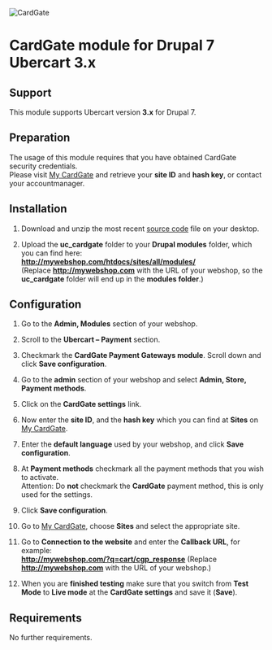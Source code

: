 ![CardGate](https://cdn.curopayments.net/thumb/200/logos/cardgate.png)

# CardGate module for Drupal 7 Ubercart 3.x

## Support

This module supports Ubercart version **3.x** for Drupal 7.

## Preparation

The usage of this module requires that you have obtained CardGate security credentials.  
Please visit [My CardGate](https://my.cardgate.com/) and retrieve your **site ID** and **hash key**, or contact your accountmanager.

## Installation

1. Download and unzip the most recent [source code](https://github.com/cardgate/drupal-ubercart/releases) file on your desktop.

2. Upload the **uc_cardgate** folder to your **Drupal modules** folder, which you can find here:  
   **http://mywebshop.com/htdocs/sites/all/modules/**  
   (Replace **http://mywebshop.com** with the URL of your webshop, so the **uc_cardgate** folder will end up in the **modules folder**.)


## Configuration

1. Go to the **Admin, Modules** section of your webshop.
   
2. Scroll to the **Ubercart – Payment** section.

3. Checkmark the **CardGate Payment Gateways module**.
   Scroll down and click **Save configuration**.
   
4. Go to the **admin** section of your webshop and select **Admin, Store, Payment methods**.

5. Click on the **CardGate settings** link.

6. Now enter the **site ID**, and the **hash key** which you can find at **Sites** on [My CardGate](https://my.cardgate.com/). 

7. Enter the **default language** used by your webshop, and click **Save configuration**.

8. At **Payment methods** checkmark all the payment methods that you wish to activate.  
   Attention: Do **not** checkmark the **CardGate** payment method, this is only used for the settings.
   
9. Click **Save configuration**.
   
10. Go to [My CardGate](https://my.cardgate.com/), choose **Sites** and select the appropriate site.

11. Go to **Connection to the website** and enter the **Callback URL**, for example:  
    **http://mywebshop.com/?q=cart/cgp_response**
    (Replace **http://mywebshop.com** with the URL of your webshop.)

12. When you are **finished testing** make sure that you switch from **Test Mode** to **Live mode** at the **CardGate settings** and save it (**Save**).
    
## Requirements

No further requirements. 